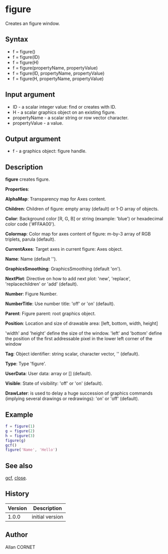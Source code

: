 # figure

Creates an figure window.

## Syntax

- f = figure()
- f = figure(ID)
- f = figure(H)
- f = figure(propertyName, propertyValue)
- f = figure(ID, propertyName, propertyValue)
- f = figure(H, propertyName, propertyValue)

## Input argument

- ID - a scalar integer value: find or creates with ID.
- H - a scalar graphics object on an existing figure.
- propertyName - a scalar string or row vector character.
- propertyValue - a value.

## Output argument

- f - a graphics object: figure handle.

## Description

  <p><b>figure</b> creates figure.</p>
  <p/>
  <p><b>Properties</b>:</p>
  <p/>
  <p><b>AlphaMap</b>: Transparency map for Axes content.</p>
  <p><b>Children</b>: Children of figure: empty array (default) or 1-D array of objects.</p>
  <p><b>Color</b>: Background color [R, G, B] or string (example: 'blue') or hexadecimal color code ('#FFAA00').</p>
  <p><b>Colormap</b>: Color map for axes content of figure: m-by-3 array of RGB triplets, parula (default).</p>
  <p><b>CurrentAxes</b>: Target axes in current figure: Axes object.</p>
  <p><b>Name</b>: Name (default '').</p>
  <p><b>GraphicsSmoothing</b>: GraphicsSmoothing (default 'on').</p>
  <p><b>NextPlot</b>: Directive on how to add next plot: 'new', 'replace', 'replacechildren' or 'add' (default).</p>
  <p><b>Number</b>: Figure Number.</p>
  <p><b>NumberTitle</b>: Use number title: 'off' or 'on' (default).</p>
  <p><b>Parent</b>: Figure parent: root graphics object.</p>
  <p><b>Position</b>: Location and size of drawable area: [left, bottom, width, height]</p>
  <p>'width' and 'height' define the size of the window. 'left' and 'bottom' define the position of the first addressable pixel in the lower left corner of the window</p>
  <p><b>Tag</b>: Object identifier: string scalar, character vector, '' (default).</p>
  <p><b>Type</b>: Type 'figure'.</p>
  <p><b>UserData</b>: User data: array or [] (default).</p>
  <p><b>Visible</b>: State of visibility: 'off' or 'on' (default).</p>
  <p><b>DrawLater</b>: is used to delay a huge succession of graphics commands (implying several drawings or redrawings): 'on' or 'off' (default).</p>

## Example

```matlab
f = figure(1)
g = figure(2)
h = figure(3)
figure(g)
gcf()
figure('Name', 'Hello')
```

## See also

[gcf](gcf.md), [close](close.md).

## History

| Version | Description     |
| ------- | --------------- |
| 1.0.0   | initial version |

## Author

Allan CORNET
